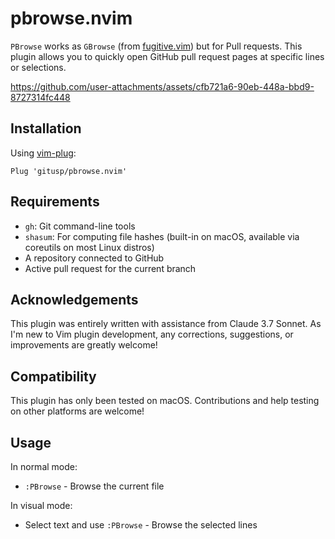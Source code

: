 pbrowse.nvim
===

`PBrowse` works as `GBrowse` (from [fugitive.vim](https://github.com/tpope/vim-fugitive)) but for Pull requests. This plugin allows you to quickly open GitHub pull request pages at specific lines or selections.

https://github.com/user-attachments/assets/cfb721a6-90eb-448a-bbd9-8727314fc448

## Installation

Using [vim-plug](https://github.com/junegunn/vim-plug):

```vim
Plug 'gitusp/pbrowse.nvim'
```

## Requirements

- `gh`: Git command-line tools
- `shasum`: For computing file hashes (built-in on macOS, available via coreutils on most Linux distros)
- A repository connected to GitHub
- Active pull request for the current branch

## Acknowledgements

This plugin was entirely written with assistance from Claude 3.7 Sonnet. As I'm new to Vim plugin development, any corrections, suggestions, or improvements are greatly welcome!

## Compatibility

This plugin has only been tested on macOS. Contributions and help testing on other platforms are welcome!

## Usage

In normal mode:
- `:PBrowse` - Browse the current file

In visual mode:
- Select text and use `:PBrowse` - Browse the selected lines
